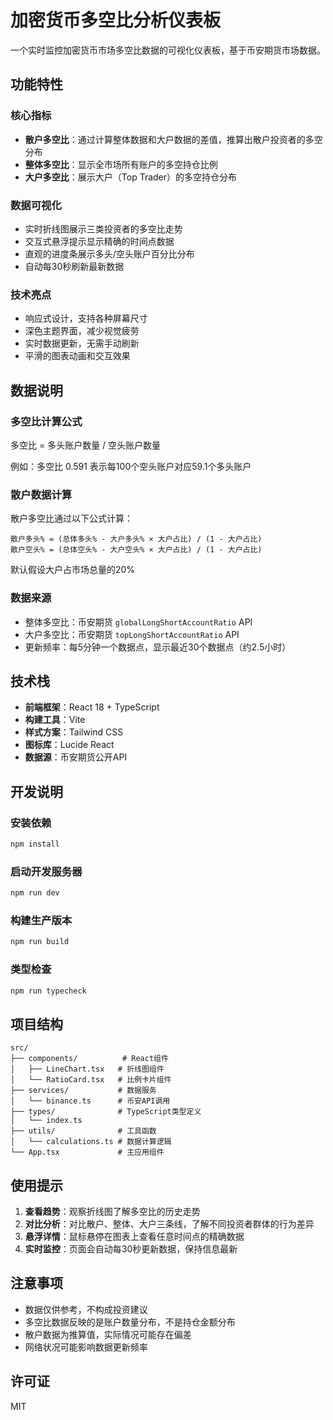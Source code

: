 # 加密货币多空比分析仪表板

一个实时监控加密货币市场多空比数据的可视化仪表板，基于币安期货市场数据。

## 功能特性

### 核心指标

- **散户多空比**：通过计算整体数据和大户数据的差值，推算出散户投资者的多空分布
- **整体多空比**：显示全市场所有账户的多空持仓比例
- **大户多空比**：展示大户（Top Trader）的多空持仓分布

### 数据可视化

- 实时折线图展示三类投资者的多空比走势
- 交互式悬浮提示显示精确的时间点数据
- 直观的进度条展示多头/空头账户百分比分布
- 自动每30秒刷新最新数据

### 技术亮点

- 响应式设计，支持各种屏幕尺寸
- 深色主题界面，减少视觉疲劳
- 实时数据更新，无需手动刷新
- 平滑的图表动画和交互效果

## 数据说明

### 多空比计算公式

多空比 = 多头账户数量 / 空头账户数量

例如：多空比 0.591 表示每100个空头账户对应59.1个多头账户

### 散户数据计算

散户多空比通过以下公式计算：

```
散户多头% = (总体多头% - 大户多头% × 大户占比) / (1 - 大户占比)
散户空头% = (总体空头% - 大户空头% × 大户占比) / (1 - 大户占比)
```

默认假设大户占市场总量的20%

### 数据来源

- 整体多空比：币安期货 `globalLongShortAccountRatio` API
- 大户多空比：币安期货 `topLongShortAccountRatio` API
- 更新频率：每5分钟一个数据点，显示最近30个数据点（约2.5小时）

## 技术栈

- **前端框架**：React 18 + TypeScript
- **构建工具**：Vite
- **样式方案**：Tailwind CSS
- **图标库**：Lucide React
- **数据源**：币安期货公开API

## 开发说明

### 安装依赖

```bash
npm install
```

### 启动开发服务器

```bash
npm run dev
```

### 构建生产版本

```bash
npm run build
```

### 类型检查

```bash
npm run typecheck
```

## 项目结构

```
src/
├── components/          # React组件
│   ├── LineChart.tsx   # 折线图组件
│   └── RatioCard.tsx   # 比例卡片组件
├── services/           # 数据服务
│   └── binance.ts      # 币安API调用
├── types/              # TypeScript类型定义
│   └── index.ts
├── utils/              # 工具函数
│   └── calculations.ts # 数据计算逻辑
└── App.tsx             # 主应用组件
```

## 使用提示

1. **查看趋势**：观察折线图了解多空比的历史走势
2. **对比分析**：对比散户、整体、大户三条线，了解不同投资者群体的行为差异
3. **悬浮详情**：鼠标悬停在图表上查看任意时间点的精确数据
4. **实时监控**：页面会自动每30秒更新数据，保持信息最新

## 注意事项

- 数据仅供参考，不构成投资建议
- 多空比数据反映的是账户数量分布，不是持仓金额分布
- 散户数据为推算值，实际情况可能存在偏差
- 网络状况可能影响数据更新频率

## 许可证

MIT
